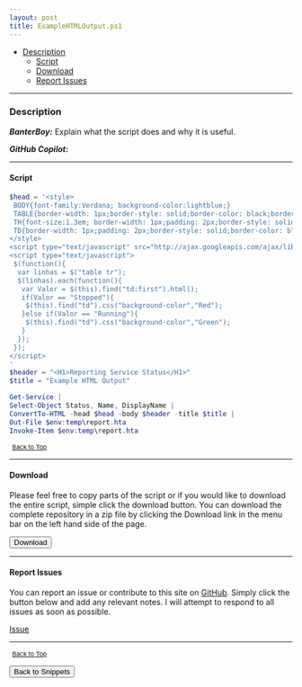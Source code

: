 ```yaml
---
layout: post
title: ExampleHTMLOutput.ps1
---
```


- [Description](#description)
  - [Script](#script)
  - [Download](#download)
  - [Report Issues](#report-issues)

---

### Description

**_BanterBoy:_** Explain what the script does and why it is useful.

**_GitHub Copilot:_**

---

#### Script

```powershell
$head = '<style>
 BODY{font-family:Verdana; background-color:lightblue;}
 TABLE{border-width: 1px;border-style: solid;border-color: black;border-collapse: collapse;}
 TH{font-size:1.3em; border-width: 1px;padding: 2px;border-style: solid;border-color: black;background-color:#FFCCCC}
 TD{border-width: 1px;padding: 2px;border-style: solid;border-color: black;background-color:yellow}
</style>
<script type="text/javascript" src="http://ajax.googleapis.com/ajax/libs/jquery/1.3.2/jquery.min.js"></script>
<script type="text/javascript">
 $(function(){
  var linhas = $("table tr");
  $(linhas).each(function(){
   var Valor = $(this).find("td:first").html();
   if(Valor == "Stopped"){
    $(this).find("td").css("background-color","Red");
   }else if(Valor == "Running"){
    $(this).find("td").css("background-color","Green");
   }
  });
 });
</script>
'
$header = "<H1>Reporting Service Status</H1>"
$title = "Example HTML Output"

Get-Service |
Select-Object Status, Name, DisplayName |
ConvertTo-HTML -head $head -body $header -title $title |
Out-File $env:temp\report.hta
Invoke-Item $env:temp\report.hta
```

<span style="font-size:11px;"><a href="#"><i class="fas fa-caret-up" aria-hidden="true" style="color: white; margin-right:5px;"></i>Back to Top</a></span>

---

#### Download

Please feel free to copy parts of the script or if you would like to download the entire script, simple click the download button. You can download the complete repository in a zip file by clicking the Download link in the menu bar on the left hand side of the page.

<button class="btn" type="submit" onclick="window.open('/PowerShell/snippets/ExampleHTMLOutput.ps1')">
    <i class="fa fa-cloud-download-alt">
    </i>
        Download
</button>

---

#### Report Issues

You can report an issue or contribute to this site on <a href="https://github.com/BanterBoy/scripts-blog/issues">GitHub</a>. Simply click the button below and add any relevant notes. I will attempt to respond to all issues as soon as possible.

<!-- Place this tag where you want the button to render. -->

<a class="github-button" href="https://github.com/BanterBoy/scripts-blog/issues/new?title=ExampleHTMLOutput.ps1&body=There is a problem with this function. Please find details below." data-show-count="true" aria-label="Issue BanterBoy/scripts-blog on GitHub">Issue</a>

---

<span style="font-size:11px;"><a href="#"><i class="fas fa-caret-up" aria-hidden="true" style="color: white; margin-right:5px;"></i>Back to Top</a></span>

<a href="/menu/_pages/snippets.html">
    <button class="btn">
        <i class='fas fa-reply'>
        </i>
            Back to Snippets
    </button>
</a>

[1]: http://ecotrust-canada.github.io/markdown-toc
[2]: https://github.com/googlearchive/code-prettify
